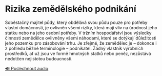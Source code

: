 # Rizika zemědělského podnikání

<speak>
<prosody rate="95%" pitch="+0%">
<emphasis level="moderate">Soběstačný majitel půdy, který obdělává svou půdu pouze pro potřeby vlastní domácnosti, je ovlivněn všemi riziky, která mají vliv na úrodnost jeho statku nebo na jeho osobní potřeby.</emphasis>
<break time="300ms"/>
<emphasis level="strong">V tržním hospodářství jsou výsledky činnosti zemědělce ovlivněny všemi náhodami, které se dotýkají důležitosti jeho pozemku pro zásobování trhu.</emphasis>
<break time="300ms"/>
<emphasis level="moderate">Je zřejmé, že zemědělec je – dokonce i z pohledu běžné terminologie – podnikatel.</emphasis>
<break time="300ms"/>
<emphasis level="strong">Žádný vlastník výrobních prostředků, ať už jsou ve formě hmotných statků nebo peněz, nezůstává nedotčen nejistotou budoucnosti.</emphasis>
</prosody>
</speak>

[🔊 Poslechnout audio](/data/7-paragraphs/audio/chapter_49/para_007-Sobstan-majitel-pdy-kter-obdlv-svou-pdu.mp3) 